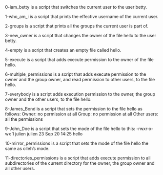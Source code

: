 0-iam_betty is a script that switches the current user to the user betty.

1-who_am_i is a script that prints the effective username of the current user.

2-groups is a script that prints all the groups the current user is part of.

3-new_owner is a script that changes the owner of the file hello to the user betty.

4-empty is a script that creates an empty file called hello.

5-execute is a script that adds execute permission to the owner of the file hello.

6-multiple_permissions is a script that adds execute permission to the owner and the group owner, and read permission to other users, to the file hello.

7-everybody is a script adds execution permission to the owner, the group owner and the other users, to the file hello.

8-James_Bond is a script that sets the permission to the file hello as follows:
Owner: no permission at all
Group: no permission at all
Other users: all the permissions 

9-John_Doe is a script that sets the mode of the file hello to this:
-rwxr-x-wx 1 julien julien 23 Sep 20 14:25 hello

10-mirror_permissions is a script that sets the mode of the file hello the same as olleh’s mode.

11-directories_permissions is a script that adds execute permission to all subdirectories of the current directory for the owner, the group owner and all other users.
